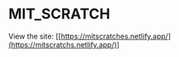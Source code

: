 # MIT_SCRATCH

View the site: [[https://mitscratches.netlify.app/](https://mitscratchs.netlify.app/)]
